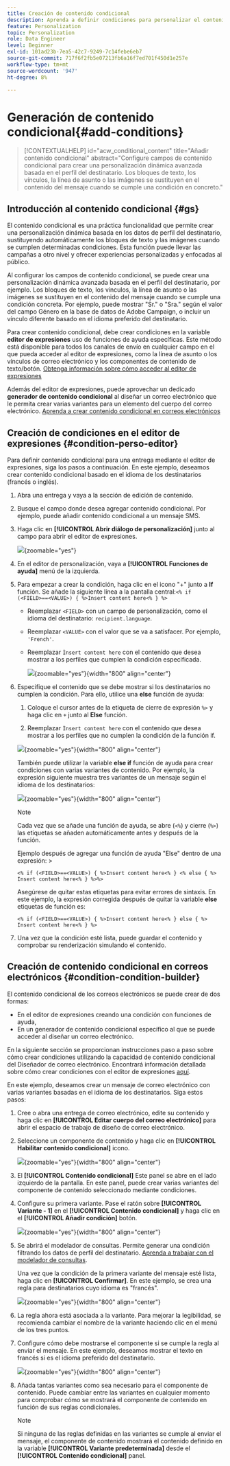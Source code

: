 ```yaml
---
title: Creación de contenido condicional
description: Aprenda a definir condiciones para personalizar el contenido en Adobe Campaign Web
feature: Personalization
topic: Personalization
role: Data Engineer
level: Beginner
exl-id: 101ad23b-7ea5-42c7-9249-7c14febe6eb7
source-git-commit: 717f6f2fb5e07213fb6a16f7ed701f450d1e257e
workflow-type: tm+mt
source-wordcount: '947'
ht-degree: 8%

---
```


# Generación de contenido condicional{#add-conditions}

>[!CONTEXTUALHELP]
>id="acw_conditional_content"
>title="Añadir contenido condicional"
>abstract="Configure campos de contenido condicional para crear una personalización dinámica avanzada basada en el perfil del destinatario. Los bloques de texto, los vínculos, la línea de asunto o las imágenes se sustituyen en el contenido del mensaje cuando se cumple una condición en concreto."

## Introducción al contenido condicional {#gs}

El contenido condicional es una práctica funcionalidad que permite crear una personalización dinámica basada en los datos de perfil del destinatario, sustituyendo automáticamente los bloques de texto y las imágenes cuando se cumplen determinadas condiciones. Esta función puede llevar las campañas a otro nivel y ofrecer experiencias personalizadas y enfocadas al público.

Al configurar los campos de contenido condicional, se puede crear una personalización dinámica avanzada basada en el perfil del destinatario, por ejemplo. Los bloques de texto, los vínculos, la línea de asunto o las imágenes se sustituyen en el contenido del mensaje cuando se cumple una condición concreta. Por ejemplo, puede mostrar &quot;Sr.&quot; o &quot;Sra.&quot; según el valor del campo Género en la base de datos de Adobe Campaign, o incluir un vínculo diferente basado en el idioma preferido del destinatario.

Para crear contenido condicional, debe crear condiciones en la variable **editor de expresiones** uso de funciones de ayuda específicas. Este método está disponible para todos los canales de envío en cualquier campo en el que pueda acceder al editor de expresiones, como la línea de asunto o los vínculos de correo electrónico y los componentes de contenido de texto/botón. [Obtenga información sobre cómo acceder al editor de expresiones](gs-personalization.md/#access)

Además del editor de expresiones, puede aprovechar un dedicado **generador de contenido condicional** al diseñar un correo electrónico que le permita crear varias variantes para un elemento del cuerpo del correo electrónico. [Aprenda a crear contenido condicional en correos electrónicos](#condition-condition-builder)

## Creación de condiciones en el editor de expresiones {#condition-perso-editor}

Para definir contenido condicional para una entrega mediante el editor de expresiones, siga los pasos a continuación. En este ejemplo, deseamos crear contenido condicional basado en el idioma de los destinatarios (francés o inglés).

1. Abra una entrega y vaya a la sección de edición de contenido.

1. Busque el campo donde desea agregar contenido condicional. Por ejemplo, puede añadir contenido condicional a un mensaje SMS.

1. Haga clic en **[!UICONTROL Abrir diálogo de personalización]** junto al campo para abrir el editor de expresiones.

   ![](assets/open-perso-editor-sms.png){zoomable=&quot;yes&quot;}

1. En el editor de personalización, vaya a **[!UICONTROL Funciones de ayuda]** menú de la izquierda.

1. Para empezar a crear la condición, haga clic en el icono &quot;+&quot; junto a **If** función. Se añade la siguiente línea a la pantalla central:`<% if (<FIELD>==<VALUE>) { %>Insert content here<% } %>`

   * Reemplazar `<FIELD>` con un campo de personalización, como el idioma del destinatario: `recipient.language`.
   * Reemplazar `<VALUE>` con el valor que se va a satisfacer. Por ejemplo, `'French'`.
   * Reemplazar `Ìnsert content here` con el contenido que desea mostrar a los perfiles que cumplen la condición especificada.

     ![](assets/condition-sample1.png){zoomable=&quot;yes&quot;}{width="800" align="center"}

1. Especifique el contenido que se debe mostrar si los destinatarios no cumplen la condición. Para ello, utilice una **else** función de ayuda:

   1. Coloque el cursor antes de la etiqueta de cierre de expresión `%>` y haga clic en `+` junto al **Else** función.

   1. Reemplazar `Ìnsert content here` con el contenido que desea mostrar a los perfiles que no cumplen la condición de la función if.

   ![](assets/condition-sample2.png){zoomable=&quot;yes&quot;}{width="800" align="center"}

   También puede utilizar la variable **else if** función de ayuda para crear condiciones con varias variantes de contenido. Por ejemplo, la expresión siguiente muestra tres variantes de un mensaje según el idioma de los destinatarios:

   ![](assets/condition-sample3.png){zoomable=&quot;yes&quot;}{width="800" align="center"}

   >[!NOTE]
   >
   >Cada vez que se añade una función de ayuda, se abre (`<%`) y cierre (`%>`) las etiquetas se añaden automáticamente antes y después de la función.
   >
   >Ejemplo después de agregar una función de ayuda &quot;Else&quot; dentro de una expresión: >
   >
   >`<% if (<FIELD>==<VALUE>) { %>Insert content here<% } <% else { %> Insert content here<% } %>%>`
   >
   >Asegúrese de quitar estas etiquetas para evitar errores de sintaxis. En este ejemplo, la expresión corregida después de quitar la variable **else** etiquetas de función es:
   >
   >`<% if (<FIELD>==<VALUE>) { %>Insert content here<% } else { %> Insert content here<% } %>`

1. Una vez que la condición esté lista, puede guardar el contenido y comprobar su renderización simulando el contenido.

## Creación de contenido condicional en correos electrónicos {#condition-condition-builder}

El contenido condicional de los correos electrónicos se puede crear de dos formas:
* En el editor de expresiones creando una condición con funciones de ayuda,
* En un generador de contenido condicional específico al que se puede acceder al diseñar un correo electrónico.

En la siguiente sección se proporcionan instrucciones paso a paso sobre cómo crear condiciones utilizando la capacidad de contenido condicional del Diseñador de correo electrónico. Encontrará información detallada sobre cómo crear condiciones con el editor de expresiones [aquí](#condition-perso-editor).

En este ejemplo, deseamos crear un mensaje de correo electrónico con varias variantes basadas en el idioma de los destinatarios. Siga estos pasos:

1. Cree o abra una entrega de correo electrónico, edite su contenido y haga clic en **[!UICONTROL Editar cuerpo del correo electrónico]** para abrir el espacio de trabajo de diseño de correo electrónico.

1. Seleccione un componente de contenido y haga clic en **[!UICONTROL Habilitar contenido condicional]** icono.

   ![](assets/condition-email-enable.png){zoomable=&quot;yes&quot;}{width="800" align="center"}

1. El **[!UICONTROL Contenido condicional]** Este panel se abre en el lado izquierdo de la pantalla. En este panel, puede crear varias variantes del componente de contenido seleccionado mediante condiciones.

1. Configure su primera variante. Pase el ratón sobre **[!UICONTROL Variante - 1]** en el **[!UICONTROL Contenido condicional]** y haga clic en el **[!UICONTROL Añadir condición]** botón.

   ![](assets/condition-add-condition.png){zoomable=&quot;yes&quot;}{width="800" align="center"}

1. Se abrirá el modelador de consultas. Permite generar una condición filtrando los datos de perfil del destinatario. [Aprenda a trabajar con el modelador de consultas](../query/query-modeler-overview.md).

   Una vez que la condición de la primera variante del mensaje esté lista, haga clic en **[!UICONTROL Confirmar]**. En este ejemplo, se crea una regla para destinatarios cuyo idioma es &quot;francés&quot;.

   ![](assets/condition-example.png){zoomable=&quot;yes&quot;}{width="800" align="center"}

1. La regla ahora está asociada a la variante. Para mejorar la legibilidad, se recomienda cambiar el nombre de la variante haciendo clic en el menú de los tres puntos.

1. Configure cómo debe mostrarse el componente si se cumple la regla al enviar el mensaje. En este ejemplo, deseamos mostrar el texto en francés si es el idioma preferido del destinatario.

   ![](assets/condition-email-variant1.png){zoomable=&quot;yes&quot;}{width="800" align="center"}

1. Añada tantas variantes como sea necesario para el componente de contenido. Puede cambiar entre las variantes en cualquier momento para comprobar cómo se mostrará el componente de contenido en función de sus reglas condicionales.

   >[!NOTE]
   >Si ninguna de las reglas definidas en las variantes se cumple al enviar el mensaje, el componente de contenido mostrará el contenido definido en la variable **[!UICONTROL Variante predeterminada]** desde el **[!UICONTROL Contenido condicional]** panel.
